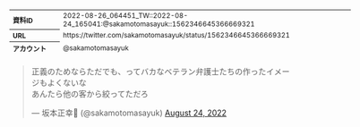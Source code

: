 <table style="font-size: 9pt; width: 610px; margin-bottom: 20px; height: 80px;">
<tbody>
    <tr>
        <th align=left>資料ID</th>
        <td align=left>2022-08-26_064451_TW::2022-08-24_165041:@sakamotomasayuk::1562346645366669321</td>
    </tr>
    <tr>
        <th align=left>URL</th>
        <td align=left>https://twitter.com/sakamotomasayuk/status/1562346645366669321</td>
    </tr>
    <tr>
        <th align=left>アカウント</th>
        <td align=left>@sakamotomasayuk</td>
    </tr>
    <tr>
        <th align=left>ユーザ名</th>
        <td align=left>坂本正幸💉</td>
    </tr>
    <tr>
        <th align=left>ツイートの記録日時</th>
        <td align=left>2022-08-26_064451_</td>
    </tr>
</tbody>
</table>
<blockquote class="twitter-tweet" data-width="450"  data-lang="ja"><p lang="ja" dir="ltr">正義のためならただでも、ってバカなベテラン弁護士たちの作ったイメージもよくないな<br>あんたら他の客から絞ってただろ</p>&mdash; 坂本正幸💉 (@sakamotomasayuk) <a href="https://twitter.com/sakamotomasayuk/status/1562346645366669321?ref_src=twsrc%5Etfw">August 24, 2022</a></blockquote>
<script async src="https://platform.twitter.com/widgets.js" charset="utf-8"></script>


